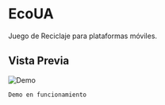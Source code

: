 # EcoUA
Juego de Reciclaje para plataformas móviles.

## Vista Previa
   ![Demo](https://i.imgur.com/jxa41UV.gif)
   ```
   Demo en funcionamiento
   ```

